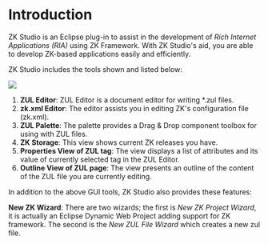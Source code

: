 

# Introduction

ZK Studio is an Eclipse plug-in to assist in the development of *Rich
Internet Applications (RIA)* using ZK Framework. With ZK Studio's aid,
you are able to develop ZK-based applications easily and efficiently.

ZK Studio includes the tools shown and listed below:

![](images/images/studio-introduction.png)

1.  **ZUL Editor**: ZUL Editor is a document editor for writing \*.zul
    files.
2.  **zk.xml Editor**: The editor assists you in editing ZK's
    configuration file (zk.xml).
3.  **ZUL Palette**: The palette provides a Drag & Drop component
    toolbox for using with ZUL files.
4.  **ZK Storage**: This view shows current ZK releases you have.
5.  **Properties View of ZUL tag**: The view displays a list of
    attributes and its value of currently selected tag in the ZUL
    Editor.
6.  **Outline View of ZUL page**: The view presents an outline of the
    content of the ZUL file you are currently editing.

In addition to the above GUI tools, ZK Studio also provides these
features:

  
**New ZK Wizard**: There are two wizards; the first is *New ZK Project
Wizard*, it is actually an Eclipse Dynamic Web Project adding support
for ZK framework. The second is the *New ZUL File Wizard* which creates
a new zul file.
